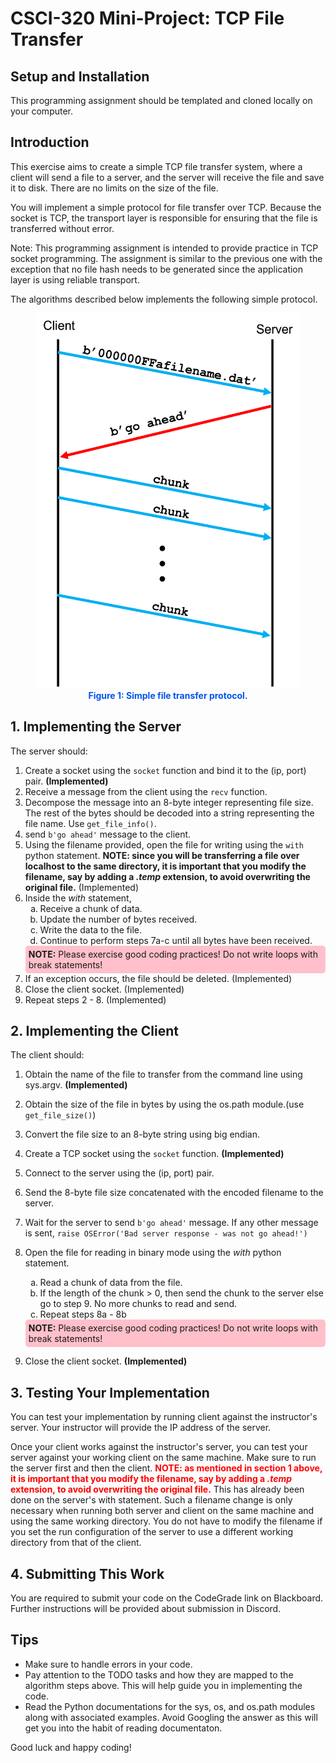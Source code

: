 # CSCI-320 Mini-Project: TCP File Transfer


## Setup and Installation

This programming assignment should be templated and cloned locally on your computer. 

## Introduction

This exercise aims to create a simple TCP file transfer system, where a client will send a file to a server, and the server will receive the file and save it to disk.  There are no limits on the size of the file.

You will implement a simple protocol for file transfer over TCP.  Because the socket is TCP, the transport layer is responsible for ensuring that the file is transferred without error.

Note: This programming assignment is intended to provide practice in TCP socket programming.  The assignment is similar to the previous one with the exception that no file hash needs to be generated since the application layer is using reliable transport.

The algorithms described below implements the following simple protocol.

<figure style="text-align:center;">
	<img src="TCPFileTransferProtocol.png" height="600"></div>
	<figcaption style="font-weight:bold; color:#0055ee;">Figure 1: Simple file transfer protocol.</figcaption>
</figure>

## 1. Implementing the Server

The server should:

1. Create a socket using the `socket` function and bind it to the (ip, port) pair. **(Implemented)**
2. Receive a message from the client using the `recv` function.
3. Decompose the message into an 8-byte integer representing file size. The rest of the bytes should be decoded into a string representing the file name. Use `get_file_info()`.
4. send `b'go ahead'` message to the client.
5. Using the filename provided, open the file for writing using the `with` python statement. **NOTE: since you will be transferring a file over localhost to the same directory, it is important that you modify the filename, say by adding a *.temp* extension, to avoid overwriting the original file.** (Implemented)
6. Inside the *with* statement, 
	<ol type="a">
	<li>Receive a chunk of data.</li>
	<li>Update the number of bytes received.</li>
	<li>Write the data to the file.</li>
	<li>Continue to perform steps 7a-c until all bytes have been received.</li>
	</ol>
	<div style="background-color:pink; border-radius: 5px; padding: 5px;">
	<strong>NOTE:</strong> Please exercise good coding practices!  Do not write loops with break statements!
	</div>
7. If an exception occurs, the file should be deleted. (Implemented)
8. Close the client socket. (Implemented)
9. Repeat steps 2 - 8. (Implemented)

## 2. Implementing the Client

The client should:

1.	Obtain the name of the file to transfer from the command line using sys.argv. **(Implemented)**
2. Obtain the size of the file in bytes by using the os.path module.(use `get_file_size()`)
3. Convert the file size to an 8-byte string using big endian.
4. Create a TCP socket using the `socket` function. **(Implemented)**
5. Connect to the server using the (ip, port) pair.
6. Send the 8-byte file size concatenated with the encoded filename to the server.
7. Wait for the server to send `b'go ahead'` message. If any other message is sent, `raise OSError('Bad server response - was not go ahead!')`
8. Open the file for reading in binary mode using the *with* python statement.
	<ol type="a">
	<li>Read a chunk of data from the file.</li>
	<li>If the length of the chunk > 0, then send the chunk to the server else go to step 9.  No more chunks to read and send.</li>
	<li>Repeat steps 8a - 8b</li>
	</ol>
	<div style="background-color:pink; border-radius: 5px; padding: 5px;">
	<strong>NOTE:</strong> Please exercise good coding practices!  Do not write loops with break statements!
	</div>

9. Close the client socket. **(Implemented)**

## 3. Testing Your Implementation

You can test your implementation by running client against the instructor's server.  Your instructor will provide the IP address of the server.

Once your client works against the instructor's server, you can test your server against your working client on the same machine.  Make sure to run the server first and then the client. **<span style="color:red">NOTE: as mentioned in section 1 above, it is important that you modify the filename, say by adding a *.temp* extension, to avoid overwriting the original file.</span>** This has already been done on the server's with statement. Such a filename change is only necessary when running both server and client on the same machine and using the same working directory. You do not have to modify the filename if you set the run configuration of the server to use a different working directory from that of the client.


## 4. Submitting This Work

You are required to submit your code on the CodeGrade link on Blackboard.  Further instructions will be provided about submission in Discord.

## Tips

- Make sure to handle errors in your code.
- Pay attention to the TODO tasks and how they are mapped to the algorithm steps above.  This will help guide you in implementing the code.
- Read the Python documentations for the sys, os, and os.path modules along with associated examples.  Avoid Googling the answer as this will get you into the habit of reading documentaton.

Good luck and happy coding!
